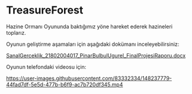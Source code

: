 # TreasureForest
Hazine Ormanı Oyununda baktığımız yöne hareket ederek hazineleri toplarız.

Oyunun geliştirme aşamaları için aşağıdaki dokümanı inceleyebilirsiniz:

[SanalGerceklik_21802004017_PinarBulbulUgurel_FinalProjesiRaporu.docx](https://github.com/pinarbulbul/TreasureForest/files/7815690/SanalGerceklik_21802004017_PinarBulbulUgurel_FinalProjesiRaporu.docx)



Oyunun telefondaki videosu için:

https://user-images.githubusercontent.com/83332334/148237779-44fad7df-5e5d-477b-b6f9-ac7b720df345.mp4

